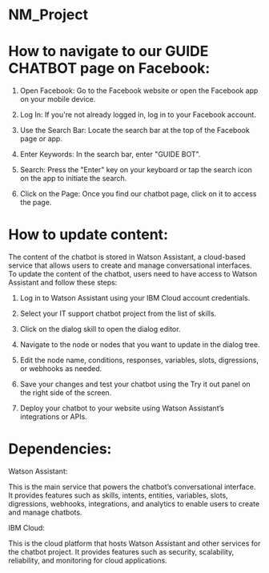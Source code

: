 # NM_Project
# How to navigate to our GUIDE CHATBOT page on Facebook:

1. Open Facebook: Go to the Facebook website or open the Facebook app on your mobile device.

2. Log In: If you're not already logged in, log in to your Facebook account.

3. Use the Search Bar: Locate the search bar at the top of the Facebook page or app.

4. Enter Keywords: In the search bar, enter "GUIDE BOT".

5. Search: Press the "Enter" key on your keyboard or tap the search icon on the app to initiate the search.

6. Click on the Page: Once you find our chatbot page, click on it to access the page.

# How to update content:

The content of the chatbot is stored in Watson Assistant, a cloud-based service that allows users to create and manage conversational interfaces. To update the content of the chatbot, users need to have access to Watson Assistant and follow these steps:

1. Log in to Watson Assistant using your IBM Cloud account credentials.

2. Select your IT support chatbot project from the list of skills.

3. Click on the dialog skill to open the dialog editor.

4. Navigate to the node or nodes that you want to update in the dialog tree.

5. Edit the node name, conditions, responses, variables, slots, digressions, or webhooks as needed.

6. Save your changes and test your chatbot using the Try it out panel on the right side of the screen.
  
8. Deploy your chatbot to your website using Watson Assistant’s integrations or APIs.

# Dependencies:

Watson Assistant: 

   This is the main service that powers the chatbot’s conversational interface. It provides features such as skills, intents, entities, variables, slots, digressions, webhooks, integrations, and analytics to enable users to create and manage chatbots.

IBM Cloud:

  This is the cloud platform that hosts Watson Assistant and other services for the chatbot project. It provides features such as security, scalability, reliability, and monitoring for cloud applications.
